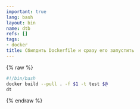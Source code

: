 ```yaml
---
important: true
lang: bash
layout: bin
name: dtb
refs: []
tags:
- docker
title: Сбилдить Dockerfile и сразу его запустить
---
```

{% raw %}
```bash
#!/bin/bash
docker build --pull . -f $1 -t test $@
dt
```
{% endraw %}